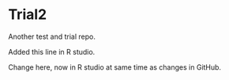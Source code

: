 # Trial2
Another test and trial repo.

Added this line in R studio.

Change here, now in R studio at same time as changes in GitHub. 